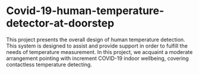 # Covid-19-human-temperature-detector-at-doorstep
This project presents the overall design of human temperature detection.  This system is designed to assist and provide support in order to fulfill the  needs of temperature measurement. In this project, we acquaint a  moderate arrangement pointing with increment COVID-19 indoor  wellbeing, covering contactless temperature detecting.
